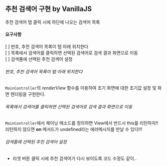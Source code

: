 ## 추천 검색어 구현 by VanillaJS
추천 검색어 탭 클릭 시에 하단에 나오는 검색어 목록

#### 요구사항
[ ] 번호, 추천 검색어 목록이 탭 아래 위치한다   
[ ] 목록에서 검색어를 클릭하면 선택된 검색어로 검색 결과 화면으로 이동  
[ ] 검색폼에 선택된 추천 검색어 설정


###### 번호, 추천 검색어 목록이 탭 아래 위치한다
`MainController`의 *renderView* 함수를 이용하여 초기 화면에 대한 초기값 설정 및 화면 렌더링을 구현한다.

###### 목록에서 검색어를 클릭하면 선택된 검색어로 검색 결과 화면으로 이동 
`MainController`에서 체이닝 메소드를 정의하면 View에서 반드시 this를 리턴하자!!   
리턴하지 않으면 **on** 메서드가 undefined라는 에러메시지를 만날 수 있다!!! 

###### 검색폼에 선택된 추천 검색어 설정 
- 리셋 버튼 클릭 시에 추천 검색어가 다시 보이도록 코드 수정도 같이..
